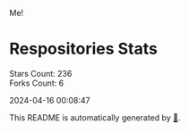 Me!

# Respositories Stats
Stars Count: 236  
Forks Count: 6

2024-04-16 00:08:47  

This README is automatically generated by [🐰](https://github.com/rnitta/rnitta).
